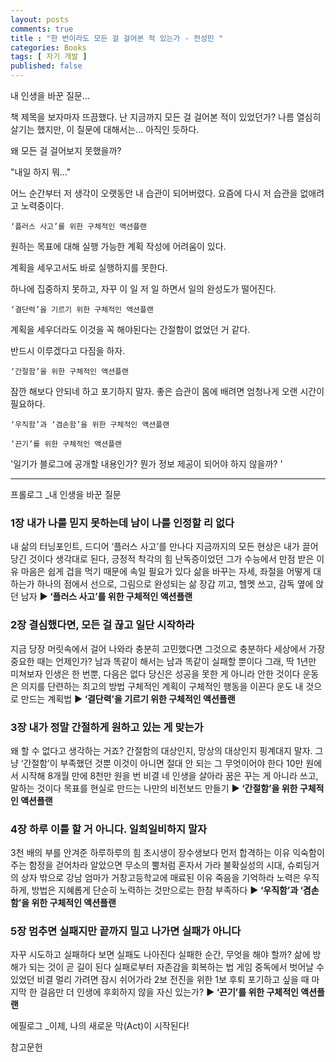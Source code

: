 ```yaml
---
layout: posts
comments: true
title : "한 번이라도 모든 걸 걸어본 적 있는가 - 전성민 "
categories: Books
tags: [ 자기 개발 ]
published: false
---
```


내 인생을 바꾼 질문...

책 제목을 보자마자 뜨끔했다. 난 지금까지 모든 걸 걸어본 적이 있었던가?
나름 열심히 살기는 했지만, 이 질문에 대해서는... 아직인 듯하다.

왜 모든 걸 걸어보지 못했을까?

"내일 하지 뭐..."

어느 순간부터 저 생각이 오랫동안 내 습관이 되어버렸다.
요즘에 다시 저 습관을 없애려고 노력중이다.

```text
‘플러스 사고’를 위한 구체적인 액션플랜
```

원하는 목표에 대해 실행 가능한 계획 작성에 어려움이 있다.

계획을 세우고서도 바로 실행하지를 못한다.

하나에 집중하지 못하고, 자꾸 이 일 저 일 하면서 일의 완성도가 떨어진다.

```text
‘결단력’을 기르기 위한 구체적인 액션플랜
```

계획을 세우더라도 이것을 꼭 해야된다는 간절함이 없었던 거 같다.

반드시 이루겠다고 다짐을 하자.

```text
‘간절함’을 위한 구체적인 액션플랜
```

잠깐 해보다 안되네 하고 포기하지 말자.
좋은 습관이 몸에 배려면 엄청나게 오랜 시간이 필요하다.

```text
‘우직함’과 ‘겸손함’을 위한 구체적인 액션플랜
```

```text
‘끈기’를 위한 구체적인 액션플랜
```

'일기가 블로그에 공개할 내용인가? 뭔가 정보 제공이 되어야 하지 않을까? '

---

프롤로그 _내 인생을 바꾼 질문

### 1장 내가 나를 믿지 못하는데 남이 나를 인정할 리 없다

내 삶의 터닝포인트, 드디어 ‘플러스 사고’를 만나다
지금까지의 모든 현상은 내가 끌어당긴 것이다
생각대로 된다, 긍정적 착각의 힘
난독증이었던 그가 수능에서 만점 받은 이유
마음은 쉽게 겁을 먹기 때문에 속일 필요가 있다
삶을 바꾸는 자세, 좌절을 어떻게 대하는가
하나의 점에서 선으로, 그림으로 완성되는 삶
장갑 끼고, 헬멧 쓰고, 감독 옆에 앉던 남자
**▶ ‘플러스 사고’를 위한 구체적인 액션플랜**

### 2장 결심했다면, 모든 걸 끊고 일단 시작하라

지금 당장 머릿속에서 걸어 나와라
충분히 고민했다면 그것으로 충분하다
세상에서 가장 중요한 때는 언제인가?
남과 똑같이 해서는 남과 똑같이 실패할 뿐이다
그래, 딱 1년만 미쳐보자
인생은 한 번뿐, 다음은 없다
당신은 성공을 못한 게 아니라 안한 것이다
운동은 의지를 단련하는 최고의 방법
구체적인 계획이 구체적인 행동을 이끈다
운도 내 것으로 만드는 계획법
**▶ ‘결단력’을 기르기 위한 구체적인 액션플랜**

### 3장 내가 정말 간절하게 원하고 있는 게 맞는가

왜 할 수 없다고 생각하는 거죠?
간절함의 대상인지, 망상의 대상인지
핑계대지 말자. 그냥 ‘간절함’이 부족했던 것뿐
이것이 아니면 절대 안 되는 그 무엇이어야 한다
10만 원에서 시작해 8개월 만에 8천만 원을 번 비결
네 인생을 살아라
꿈은 꾸는 게 아니라 쓰고, 말하는 것이다
목표를 현실로 만드는 나만의 비전보드 만들기
**▶ ‘간절함’을 위한 구체적인 액션플랜**

### 4장 하루 이틀 할 거 아니다. 일희일비하지 말자

3천 배의 부를 안겨준 하루하루의 힘
초시생이 장수생보다 먼저 합격하는 이유
익숙함이 주는 함정을 걷어차라
알았으면 무소의 뿔처럼 혼자서 가라
불확실성의 시대, 슈뢰딩거의 상자 밖으로
강남 엄마가 거창고등학교에 매료된 이유
죽음을 기억하라
노력은 우직하게, 방법은 지혜롭게
단순히 노력하는 것만으로는 한참 부족하다
**▶ ‘우직함’과 ‘겸손함’을 위한 구체적인 액션플랜**

### 5장 멈추면 실패지만 끝까지 밀고 나가면 실패가 아니다

자꾸 시도하고 실패하다 보면 실패도 나아진다
실패한 순간, 무엇을 해야 할까?
삶에 방해가 되는 것이 곧 길이 된다
실패로부터 자존감을 회복하는 법
게임 중독에서 벗어날 수 있었던 비결
멀리 가려면 잠시 쉬어가라
2보 전진을 위한 1보 후퇴
포기하고 싶을 때 마지막 한 걸음만 더
인생에 후회하지 않을 자신 있는가?
**▶ ‘끈기’를 위한 구체적인 액션플랜**

에필로그 _이제, 나의 새로운 막(Act)이 시작된다!

참고문헌
